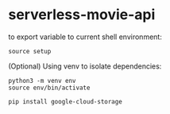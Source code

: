 # serverless-movie-api

to export variable to current shell environment:

```
source setup
```

(Optional) Using venv to isolate dependencies:

```
python3 -m venv env
source env/bin/activate

pip install google-cloud-storage
```